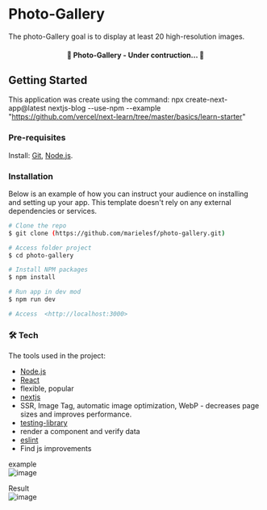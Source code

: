# Photo-Gallery

The photo-Gallery goal is to display at least 20 high-resolution images. 

<h4 align="center"> 
	🚧  Photo-Gallery - Under contruction...  🚧
</h4>


## Getting Started
This application was create using the command: npx create-next-app@latest nextjs-blog --use-npm --example "https://github.com/vercel/next-learn/tree/master/basics/learn-starter"

### Pre-requisites
Install:
[Git](https://git-scm.com), [Node.js](https://nodejs.org/en/). 

### Installation  
Below is an example of how you can instruct your audience on installing and setting up your app. This template doesn't rely on any external dependencies or services.

```bash
# Clone the repo  
$ git clone (https://github.com/marielesf/photo-gallery.git)  

# Access folder project
$ cd photo-gallery

# Install NPM packages
$ npm install

# Run app in dev mod
$ npm run dev

# Access  <http://localhost:3000>
```

### 🛠 Tech

The tools used in the project:

- [Node.js](https://nodejs.org/en/)
- [React](https://pt-br.reactjs.org/)
- flexible, popular
- [nextjs](https://nextjs.org/learn/basics/create-nextjs-app/setup)
- SSR, Image Tag, automatic image optimization, WebP - decreases page sizes and improves performance.
- [testing-library](https://testing-library.com/)
-  render a component and verify data
- [eslint](https://eslint.org/)
- Find js improvements


example  
![image](https://github.com/marielesf/photo-gallery/assets/17839848/d7038171-1f77-4001-907a-72d0767c3f09)  

Result  
![image](https://github.com/marielesf/photo-gallery/assets/17839848/4d3850c6-8dab-4569-863d-389f10771262)



